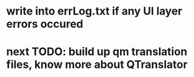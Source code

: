 # write into errLog.txt if any UI layer errors occured

# next TODO: build up qm translation files, know more about QTranslator
